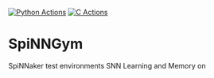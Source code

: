 [![Python Actions](https://github.com/SpiNNakerManchester/SpiNNGym/actions/workflows/python_actions.yml/badge.svg)](https://github.com/SpiNNakerManchester/SpiNNGym/actions/workflows/python_actions.yml)
[![C Actions](https://github.com/SpiNNakerManchester/SpiNNGym/actions/workflows/c_actions.yml/badge.svg)](https://github.com/SpiNNakerManchester/SpiNNGym/actions/workflows/c_actions.yml)

# SpiNNGym
SpiNNaker test environments SNN Learning and Memory on 
